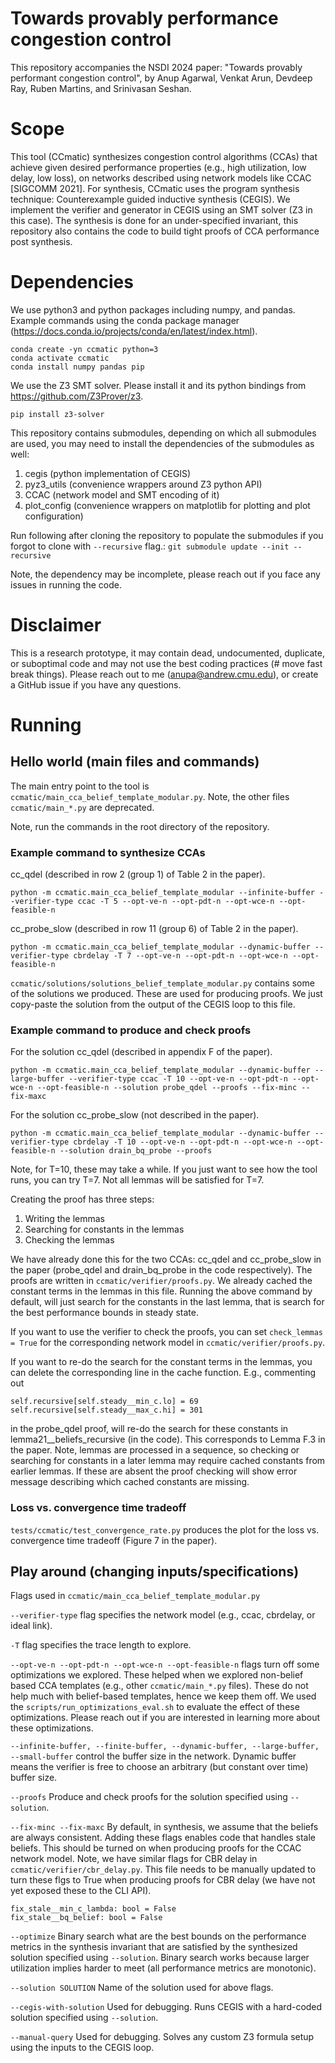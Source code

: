 # Towards provably performance congestion control

This repository accompanies the NSDI 2024 paper: "Towards provably performant
congestion control", by Anup Agarwal, Venkat Arun, Devdeep Ray, Ruben Martins,
and Srinivasan Seshan.

# Scope

This tool (CCmatic) synthesizes congestion control algorithms (CCAs) that
achieve given desired performance properties (e.g., high utilization, low
delay, low loss), on networks described using network models like CCAC [SIGCOMM
2021]. For synthesis, CCmatic uses the program synthesis technique:
Counterexample guided inductive synthesis (CEGIS). We implement the verifier
and generator in CEGIS using an SMT solver (Z3 in this case). The synthesis is
done for an under-specified invariant, this repository also contains the code
to build tight proofs of CCA performance post synthesis.

# Dependencies
We use python3 and python packages including numpy, and pandas. Example
commands using the conda package manager
(https://docs.conda.io/projects/conda/en/latest/index.html).
```
conda create -yn ccmatic python=3
conda activate ccmatic
conda install numpy pandas pip
```

We use the Z3 SMT solver. Please install it and its python bindings from
https://github.com/Z3Prover/z3.
```
pip install z3-solver
```

This repository contains submodules, depending on which all submodules are
used, you may need to install the dependencies of the submodules as well:
1. cegis (python implementation of CEGIS)
2. pyz3_utils (convenience wrappers around Z3 python API)
3. CCAC (network model and SMT encoding of it)
4. plot_config (convenience wrappers on matplotlib for plotting and plot
   configuration)

Run following after cloning the repository to populate the submodules if you
forgot to clone with `--recursive` flag.: `git submodule update --init
--recursive`

Note, the dependency may be incomplete, please reach out if you face any issues
in running the code.

# Disclaimer

This is a research prototype, it may contain dead, undocumented, duplicate, or
suboptimal code and may not use the best coding practices (\# move fast break
things). Please reach out to me (anupa@andrew.cmu.edu), or create a GitHub
issue if you have any questions.

# Running

## Hello world (main files and commands)
The main entry point to the tool is
`ccmatic/main_cca_belief_template_modular.py`. Note, the other files
`ccmatic/main_*.py` are deprecated.

Note, run the commands in the root directory of the repository.

### Example command to synthesize CCAs
cc_qdel (described in row 2 (group 1) of Table 2 in the paper).
```
python -m ccmatic.main_cca_belief_template_modular --infinite-buffer --verifier-type ccac -T 5 --opt-ve-n --opt-pdt-n --opt-wce-n --opt-feasible-n
```

cc_probe_slow (described in row 11 (group 6) of Table 2 in the paper).
```
python -m ccmatic.main_cca_belief_template_modular --dynamic-buffer --verifier-type cbrdelay -T 7 --opt-ve-n --opt-pdt-n --opt-wce-n --opt-feasible-n
```

`ccmatic/solutions/solutions_belief_template_modular.py` contains some of the
solutions we produced. These are used for producing proofs. We just copy-paste
the solution from the output of the CEGIS loop to this file.

### Example command to produce and check proofs

For the solution cc_qdel (described in appendix F of the paper).
```
python -m ccmatic.main_cca_belief_template_modular --dynamic-buffer --large-buffer --verifier-type ccac -T 10 --opt-ve-n --opt-pdt-n --opt-wce-n --opt-feasible-n --solution probe_qdel --proofs --fix-minc --fix-maxc
```

For the solution cc_probe_slow (not described in the paper).
```
python -m ccmatic.main_cca_belief_template_modular --dynamic-buffer --verifier-type cbrdelay -T 10 --opt-ve-n --opt-pdt-n --opt-wce-n --opt-feasible-n --solution drain_bq_probe --proofs
```

Note, for T=10, these may take a while. If you just want to see how the tool
runs, you can try T=7. Not all lemmas will be satisfied for T=7.

Creating the proof has three steps:
1. Writing the lemmas
2. Searching for constants in the lemmas
3. Checking the lemmas

We have already done this for the two CCAs: cc_qdel and cc_probe_slow in the
paper (probe_qdel and drain_bq_probe in the code respectively). The proofs are
written in `ccmatic/verifier/proofs.py`. We already cached the constant terms
in the lemmas in this file. Running the above command by default, will just
search for the constants in the last lemma, that is search for the best
performance bounds in steady state.

If you want to use the verifier to check the proofs, you can set `check_lemmas
= True` for the corresponding network model in `ccmatic/verifier/proofs.py`.

If you want to re-do the search for the constant terms in the lemmas, you can
delete the corresponding line in the cache function. E.g., commenting out
```
self.recursive[self.steady__min_c.lo] = 69
self.recursive[self.steady__max_c.hi] = 301
```
in the probe_qdel proof, will re-do the search for these constants in
lemma21__beliefs_recursive (in the code). This corresponds to Lemma F.3 in the
paper. Note, lemmas are processed in a sequence, so checking or searching for
constants in a later lemma may require cached constants from earlier lemmas. If
these are absent the proof checking will show error message describing which
cached constants are missing.

### Loss vs. convergence time tradeoff

`tests/ccmatic/test_convergence_rate.py` produces the plot for the loss vs.
convergence time tradeoff (Figure 7 in the paper).

## Play around (changing inputs/specifications)
Flags used in `ccmatic/main_cca_belief_template_modular.py`

`--verifier-type` flag specifies the network model (e.g., ccac, cbrdelay, or
ideal link).

`-T` flag specifies the trace length to explore.

`--opt-ve-n --opt-pdt-n --opt-wce-n --opt-feasible-n` flags turn off some
optimizations we explored. These helped when we explored non-belief based CCA
templates (e.g., other `ccmatic/main_*.py` files). These do not help much with
belief-based templates, hence we keep them off. We used the
`scripts/run_optimizations_eval.sh` to evaluate the effect of these
optimizations. Please reach out if you are interested in learning more about
these optimizations.

`--infinite-buffer, --finite-buffer, --dynamic-buffer, --large-buffer,
--small-buffer` control the buffer size in the network. Dynamic buffer means
the verifier is free to choose an arbitrary (but constant over time) buffer
size.

`--proofs` Produce and check proofs for the solution specified using `--solution`.

`--fix-minc --fix-maxc` By default, in synthesis, we assume that the beliefs
are always consistent. Adding these flags enables code that handles stale
beliefs. This should be turned on when producing proofs for the CCAC network
model. Note, we have similar flags for CBR delay in
`ccmatic/verifier/cbr_delay.py`. This file needs to be manually updated to turn
these flgs to True when producing proofs for CBR delay (we have not yet exposed
these to the CLI API).
```
fix_stale__min_c_lambda: bool = False
fix_stale__bq_belief: bool = False
```

`--optimize` Binary search what are the best bounds on the performance metrics
in the synthesis invariant that are satisfied by the synthesized solution
specified using `--solution`. Binary search works because larger utilization
implies harder to meet (all performance metrics are monotonic).

`--solution SOLUTION` Name of the solution used for above flags.

`--cegis-with-solution` Used for debugging. Runs CEGIS with a hard-coded
solution specified using `--solution`.

`--manual-query` Used for debugging. Solves any custom Z3 formula setup using
the inputs to the CEGIS loop.
